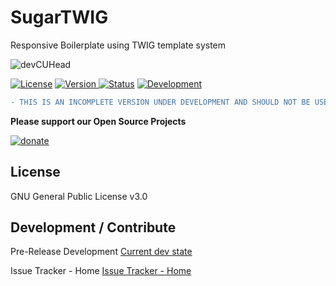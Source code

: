 # SugarTWIG
Responsive Boilerplate using TWIG template system

![devCUHead](https://www.devcu.com/assets/images/githead.png?V=1.2)

[![License](https://img.shields.io/badge/License-GNUv3-blue.svg)](https://github.com/GaalexxC/SugarTWIG/blob/master/LICENSE)
[![Version](https://img.shields.io/badge/Version-0.01-blue.svg) ](https://github.com/GaalexxC/SugarTWIG/wiki)
[![Status](https://img.shields.io/badge/Status-New-blue.svg)](https://github.com/GaalexxCSugarTWIG/wiki/Current-State)
[![Development](https://img.shields.io/badge/Development-New-blue.svg)](https://github.com/GaalexxC/SugarTWIG/wiki/About)

```diff
- THIS IS AN INCOMPLETE VERSION UNDER DEVELOPMENT AND SHOULD NOT BE USED IN ANY ENVIRONMENT!!!
```

**Please support our Open Source Projects**

[![donate](https://www.devcu.com/images/donate.png)](https://www.devcu.com/forums/topic/739-help-support-our-work/)

## License

GNU General Public License v3.0

## Development / Contribute

Pre-Release Development [Current dev state](https://github.com/GaalexxC/ASAS/wiki/Current-State)

Issue Tracker - Home [Issue Tracker - Home](https://www.devcu.com/forums/devcu-tracker/asas/)
